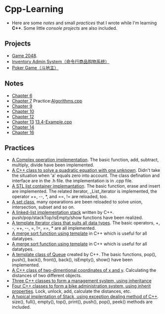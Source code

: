 # Cpp-Learning

* Here are some _notes_ and small _practices_ that I wrote while I'm learning **C++**. Some little _console projects_ are also included.

## Projects
* [Game 2048](https://github.com/llht/Cpp-Notes/blob/master/Projects/2048.cpp).
* [Inventory Admin System（命令行商品购物系统）](https://github.com/llht/Cpp-Notes/tree/master/Projects/InvenAdminSystem)
* [Poker Game（斗地主）](https://github.com/llht/Cpp-Notes/tree/master/Projects/PokerGame)
## Notes
* [Chapter 6](https://github.com/llht/Cpp-Notes/blob/master/primer_notes/C%2B%2BprimerNoteChapter6.cpp) 
* [Chapter 7](https://github.com/llht/Cpp-Notes/blob/master/primer_notes/C%2B%2BprimerNoteChapter7.cpp)    Practice:[Algorithms.cpp](https://github.com/llht/Cpp-Notes/blob/master/primer_notes/Algorithms.cpp)
* [Chapter 9](https://github.com/llht/Cpp-Notes/blob/master/primer_notes/C%2B%2BprimerNoteChapter9.cpp)
* [Chapter 10](https://github.com/llht/Cpp-Notes/blob/master/primer_notes/C%2B%2BprimerNoteChapter10.cpp)
* [Chapter 12](https://github.com/llht/Cpp-Notes/blob/master/primer_notes/C%2B%2BprimerNoteChapter12/Chapter12.cpp)
* [Chapter 13](https://github.com/llht/Cpp-Notes/blob/master/Primer-Notes/C%2B%2BprimerNoteChapter13/C%2B%2BprimerNoteChapter13.cpp) [13.4-Example.cpp](https://github.com/llht/Cpp-Notes/blob/master/Primer-Notes/C%2B%2BprimerNoteChapter13/13.4-Example.cpp)
* [Chapter 14](https://github.com/llht/Cpp-Notes/blob/master/primer_notes/C%2B%2BprimerNoteChapter14.cpp)
* [Chapter 16](https://github.com/llht/Cpp-Notes/blob/master/primer_notes/C%2B%2BprimerNoteChapter16.cpp)

## Practices
* [A Complex operation implementation](https://github.com/llht/Cpp-Notes/tree/master/practice/OverloadComplex). The basic function, add, subtract, multiply, divide have been implemented. 
* [A C++ class to solve a quadratic equation with one unknown](https://github.com/llht/Cpp-Notes/tree/master/practice/QuadraticEquation). Didn't take the situation when 'a' equals zero into account. The class defination and interface are in the .h file. the implementation is in .cpp file.
* [A STL list container implemantation](https://github.com/llht/Cpp-Notes/tree/master/practice/STL_List_Implementation). The basic function, erase and insert are implemented. The related iterator, _List_iterator is implemented, the operator ++, --, *, and ==, != are reloaded, too.
* [A set class](https://github.com/llht/Cpp-Notes/tree/master/practice/SetClass), many opearations are been reloaded to solve union, intersection, subset and so on.
* [A linked-list implementation stack](https://github.com/llht/Cpp-Notes/tree/master/practice/Stack)  written by C++. push/pop/stackTop/isEmpty/show functions have been realized.
* [A template Iterator class that suits all data types](https://github.com/llht/Cpp-Notes/tree/master/practice/TemplateIterator). The basic operators, +, -, ++, --, =, !=, ==, * are all implemented.
* [A merge sort function using template](https://github.com/llht/Cpp-Notes/tree/master/practice/TemplateMergesort) in C++ which is useful for all datatypes.
* [A merge sort function using template](https://github.com/llht/Cpp-Notes/tree/master/practice/TemplateMergesort) in C++ which is useful for all datatypes.
* [A template class of Queue](https://github.com/llht/Cpp-Notes/tree/master/practice/TemplateQueue) created by C++. The basic functions, pop(), push(), back(), front(), back(), isEmpty(), show() have been implemented.
* [A C++ class of two-dimentional coordinates of x and y](https://github.com/llht/Cpp-Notes/tree/master/practice/Two_dimentional_coordinates). Calculating the distances of two different objects.
* [Three C++ classes to form a management system, using inheritance](https://github.com/llht/Cpp-Notes/tree/master/practice/Inherit_memberManager) 
* [Four C++ classes to form a bike administration system, using inherit properties](https://github.com/llht/Cpp-Notes/tree/master/practice/Inherit_BikeAdminSystem). Lock, unlock, add, calculate the distances, etc.
* [A typical implentation of Stack, using exception dealing method of C++](https://github.com/llht/Cpp-Notes/blob/master/practice/Essential%20C%2B%2B%20Practice%207.2.cpp). size(), full(), empty(), top(), print(), push(), pop(), peek() methods are included.
